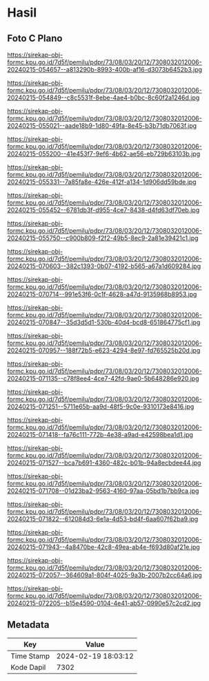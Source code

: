 # Hasil

## Foto C Plano

https://sirekap-obj-formc.kpu.go.id/7d5f/pemilu/pdpr/73/08/03/20/12/7308032012006-20240215-054657--a813290b-8993-400b-af16-d3073b6452b3.jpg

https://sirekap-obj-formc.kpu.go.id/7d5f/pemilu/pdpr/73/08/03/20/12/7308032012006-20240215-054849--c8c5531f-8ebe-4ae4-b0bc-8c60f2a1246d.jpg

https://sirekap-obj-formc.kpu.go.id/7d5f/pemilu/pdpr/73/08/03/20/12/7308032012006-20240215-055021--aade18b9-1d80-49fa-8e45-b3b71db7063f.jpg

https://sirekap-obj-formc.kpu.go.id/7d5f/pemilu/pdpr/73/08/03/20/12/7308032012006-20240215-055200--41e453f7-9ef6-4b62-ae56-eb729b63103b.jpg

https://sirekap-obj-formc.kpu.go.id/7d5f/pemilu/pdpr/73/08/03/20/12/7308032012006-20240215-055331--7a85fa8e-426e-412f-a134-1d906dd59bde.jpg

https://sirekap-obj-formc.kpu.go.id/7d5f/pemilu/pdpr/73/08/03/20/12/7308032012006-20240215-055452--6781db3f-d955-4ce7-8438-d4fd63df70eb.jpg

https://sirekap-obj-formc.kpu.go.id/7d5f/pemilu/pdpr/73/08/03/20/12/7308032012006-20240215-055750--c900b809-f2f2-49b5-8ec9-2a81e39421c1.jpg

https://sirekap-obj-formc.kpu.go.id/7d5f/pemilu/pdpr/73/08/03/20/12/7308032012006-20240215-070603--382c1393-0b07-4192-b565-a67a1d609284.jpg

https://sirekap-obj-formc.kpu.go.id/7d5f/pemilu/pdpr/73/08/03/20/12/7308032012006-20240215-070714--991e53f6-0c1f-4628-a47d-9135968b8953.jpg

https://sirekap-obj-formc.kpu.go.id/7d5f/pemilu/pdpr/73/08/03/20/12/7308032012006-20240215-070847--35d3d5d1-530b-40d4-bcd8-651864775cf1.jpg

https://sirekap-obj-formc.kpu.go.id/7d5f/pemilu/pdpr/73/08/03/20/12/7308032012006-20240215-070957--188f72b5-e623-4294-8e97-fd765525b20d.jpg

https://sirekap-obj-formc.kpu.go.id/7d5f/pemilu/pdpr/73/08/03/20/12/7308032012006-20240215-071135--c78f8ee4-4ce7-42fd-9ae0-5b648286e920.jpg

https://sirekap-obj-formc.kpu.go.id/7d5f/pemilu/pdpr/73/08/03/20/12/7308032012006-20240215-071251--5711e65b-aa9d-48f5-9c0e-9310173e8416.jpg

https://sirekap-obj-formc.kpu.go.id/7d5f/pemilu/pdpr/73/08/03/20/12/7308032012006-20240215-071418--fa76c111-772b-4e38-a9ad-e42598bea1d1.jpg

https://sirekap-obj-formc.kpu.go.id/7d5f/pemilu/pdpr/73/08/03/20/12/7308032012006-20240215-071527--bca7b691-4360-482c-b01b-94a8ecbdee44.jpg

https://sirekap-obj-formc.kpu.go.id/7d5f/pemilu/pdpr/73/08/03/20/12/7308032012006-20240215-071708--01d23ba2-9563-4160-97aa-05bd1b7bb9ca.jpg

https://sirekap-obj-formc.kpu.go.id/7d5f/pemilu/pdpr/73/08/03/20/12/7308032012006-20240215-071822--612084d3-6e1a-4d53-bd4f-6aa607f62ba9.jpg

https://sirekap-obj-formc.kpu.go.id/7d5f/pemilu/pdpr/73/08/03/20/12/7308032012006-20240215-071943--4a8470be-42c8-49ea-ab4e-f693d80af21e.jpg

https://sirekap-obj-formc.kpu.go.id/7d5f/pemilu/pdpr/73/08/03/20/12/7308032012006-20240215-072057--364609a1-804f-4025-9a3b-2007b2cc64a6.jpg

https://sirekap-obj-formc.kpu.go.id/7d5f/pemilu/pdpr/73/08/03/20/12/7308032012006-20240215-072205--b15e4590-0104-4e41-ab57-0990e57c2cd2.jpg


## Metadata

| Key        | Value               |
| ---------- | ------------------- |
| Time Stamp | 2024-02-19 18:03:12 |
| Kode Dapil | 7302                |



